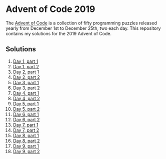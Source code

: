 # Advent of Code 2019

The [Advent of Code](https://adventofcode.com/) is a collection of fifty programming puzzles released yearly from December 1st to December 25th, two each day.
This repository contains my solutions for the 2019 Advent of Code.

## Solutions
 1. [Day 1, part 1](day1/day1-part1.c)
 2. [Day 1, part 2](day1/day1-part2.c)
 3. [Day 2, part 1](day2/day2-part1.js)
 4. [Day 2, part 2](day2/day2-part2.js)
 5. [Day 3, part 1](day3/day3-part1.cpp)
 6. [Day 3, part 2](day3/day3-part2.cpp)
 7. [Day 4, part 1](day4/day4-part1.c)
 8. [Day 4, part 2](day4/day4-part2.c)
 9. [Day 5, part 1](day5/day5-part1.js)
10. [Day 5, part 2](day5/day5-part2.js)
11. [Day 6, part 1](day6/day6-part1.cpp)
12. [Day 6, part 2](day6/day6-part2.cpp)
13. [Day 7, part 1](day7/day7-part1.js)
14. [Day 7, part 2](day7/day7-part2.js)
15. [Day 8, part 1](day8/day8-part1.c)
16. [Day 8, part 2](day8/day8-part2.c)
13. [Day 9, part 1](day9/day9-part1.js)
14. [Day 9, part 2](day9/day9-part2.js)
